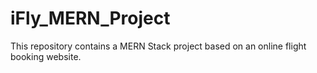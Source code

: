# iFly_MERN_Project
This repository contains a MERN Stack project based on an online flight booking website.
